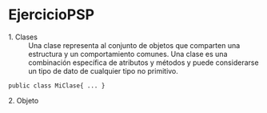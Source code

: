 # EjercicioPSP
<dl>
  <dt>1. Clases</dt>
  <dd>Una clase representa al conjunto de objetos que comparten una estructura y un comportamiento comunes. 
  Una clase es una combinación específica de atributos y métodos y puede considerarse un tipo de dato de cualquier tipo no primitivo. </dd>
</dl>
  
  `public class MiClase{
    ...
  }`
  
<dl>
  <dt>2. Objeto</dt>
  <dd></dd>
</dl>
